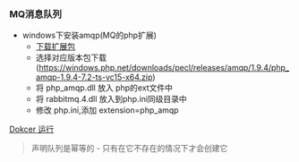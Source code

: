 ### MQ消息队列

* windows下安装amqp(MQ的php扩展)
    * [下载扩展包](https://pecl.php.net/package/amqp)
    * 选择对应版本包下载  (https://windows.php.net/downloads/pecl/releases/amqp/1.9.4/php_amqp-1.9.4-7.2-ts-vc15-x64.zip)
    * 将 php_amqp.dll 放入 php的ext文件中
    * 将 rabbitmq.4.dll 放入到php.ini同级目录中
    * 修改 php.ini,添加  extension=php_amqp
    
 [Dokcer 运行](rabbitmq/README.md)

 
 >  声明队列是幂等的 - 只有在它不存在的情况下才会创建它